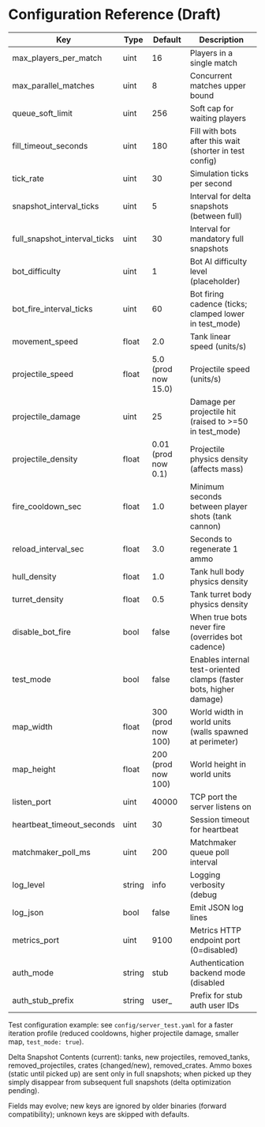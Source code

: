 # Configuration Reference (Draft)

| Key | Type | Default | Description |
|-----|------|---------|-------------|
| max_players_per_match | uint | 16 | Players in a single match |
| max_parallel_matches | uint | 8 | Concurrent matches upper bound |
| queue_soft_limit | uint | 256 | Soft cap for waiting players |
| fill_timeout_seconds | uint | 180 | Fill with bots after this wait (shorter in test config) |
| tick_rate | uint | 30 | Simulation ticks per second |
| snapshot_interval_ticks | uint | 5 | Interval for delta snapshots (between full) |
| full_snapshot_interval_ticks | uint | 30 | Interval for mandatory full snapshots |
| bot_difficulty | uint | 1 | Bot AI difficulty level (placeholder) |
| bot_fire_interval_ticks | uint | 60 | Bot firing cadence (ticks; clamped lower in test_mode) |
| movement_speed | float | 2.0 | Tank linear speed (units/s) |
| projectile_speed | float | 5.0 (prod now 15.0) | Projectile speed (units/s) |
| projectile_damage | uint | 25 | Damage per projectile hit (raised to >=50 in test_mode) |
| projectile_density | float | 0.01 (prod now 0.1) | Projectile physics density (affects mass) |
| fire_cooldown_sec | float | 1.0 | Minimum seconds between player shots (tank cannon) |
| reload_interval_sec | float | 3.0 | Seconds to regenerate 1 ammo |
| hull_density | float | 1.0 | Tank hull body physics density |
| turret_density | float | 0.5 | Tank turret body physics density |
| disable_bot_fire | bool | false | When true bots never fire (overrides bot cadence) |
| test_mode | bool | false | Enables internal test-oriented clamps (faster bots, higher damage) |
| map_width | float | 300 (prod now 100) | World width in world units (walls spawned at perimeter) |
| map_height | float | 200 (prod now 100) | World height in world units |
| listen_port | uint | 40000 | TCP port the server listens on |
| heartbeat_timeout_seconds | uint | 30 | Session timeout for heartbeat |
| matchmaker_poll_ms | uint | 200 | Matchmaker queue poll interval |
| log_level | string | info | Logging verbosity (debug|info|warn|error) |
| log_json | bool | false | Emit JSON log lines |
| metrics_port | uint | 9100 | Metrics HTTP endpoint port (0=disabled) |
| auth_mode | string | stub | Authentication backend mode (disabled|stub|oauth future) |
| auth_stub_prefix | string | user_ | Prefix for stub auth user IDs |

Test configuration example: see `config/server_test.yaml` for a faster iteration profile (reduced cooldowns, higher projectile damage, smaller map, `test_mode: true`).

Delta Snapshot Contents (current): tanks, new projectiles, removed_tanks, removed_projectiles, crates (changed/new), removed_crates. Ammo boxes (static until picked up) are sent only in full snapshots; when picked up they simply disappear from subsequent full snapshots (delta optimization pending).

Fields may evolve; new keys are ignored by older binaries (forward compatibility); unknown keys are skipped with defaults.
